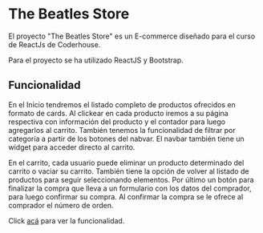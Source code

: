 # The Beatles Store

El proyecto "The Beatles Store" es un E-commerce diseñado para el curso de ReactJs de Coderhouse.

Para el proyecto se ha utilizado ReactJS y Bootstrap.

## Funcionalidad

En el Inicio tendremos el listado completo de productos ofrecidos en formato de cards. Al clickear en cada producto iremos a su página respectiva con información del producto y el contador para luego agregarlos al carrito. También tenemos la funcionalidad de filtrar por categoría a partir de los botones del nabvar. El navbar también tiene un widget para acceder directo al carrito.

En el carrito, cada usuario puede eliminar un producto determinado del carrito o vaciar su carrito. También tiene la opción de volver al listado de productos para seguir seleccionando elementos. Por último un botón para finalizar la compra que lleva a un formulario con los datos del comprador, para luego confirmar su compra. Al confirmar la compra se le ofrece al comprador el número de orden.

Click [acá](https://youtu.be/zn15817SzMc) para ver la funcionalidad. 